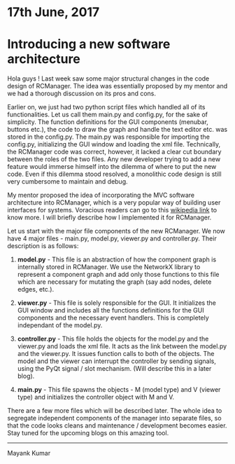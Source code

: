 # 17th June, 2017

# Introducing a new software architecture

Hola guys ! Last week saw some major structural changes in the code design of RCManager. The idea was essentially proposed by my mentor and we had a thorough discussion on its pros and cons. 

Earlier on, we just had two python script files which handled all of its functionalities. Let us call them main.py and config.py, for the sake of simplicity. The function definitions for the GUI components (menubar, buttons etc.), the code to draw the graph and handle the text editor etc. was stored in the config.py. The main.py was responsible for importing the config.py, initializing the GUI window and loading the xml file. Technically, the RCManager code was correct, however, it lacked a clear cut boundary between the roles of the two files. Any new developer trying to add a new feature would immerse himself into the dilemma of where to put the new code. Even if this dilemma stood resolved, a monolithic code design is still very cumbersome to maintain and debug.  

My mentor proposed the idea of incorporating the MVC software architecture into RCManager, which is a very popular way of building user interfaces for systems. Voracious readers can go to this [wikipedia link](https://en.wikipedia.org/wiki/Model%E2%80%93view%E2%80%93controller) to know more. I will briefly describe how I implemented it for RCManager.

Let us start with the major file components of the new RCManager. We now have 4 major files - main.py, model.py, viewer.py and controller.py. Their description is as follows:

1) **model.py** - This file is an abstraction of how the component graph is internally stored in RCManager. We use the NetworkX library to represent a component graph and add only those functions to this file which are necessary for mutating the graph (say add nodes, delete edges, etc.).

2) **viewer.py** - This file is solely responsible for the GUI. It initializes the GUI window and includes all the functions definitions for the GUI components and the necessary event handlers. This is completely independant of the model.py.

3) **controller.py** - This file holds the objects for the model.py and the viewer.py and loads the xml file. It acts as the link between the model.py and the viewer.py. It issues function calls to both of the objects. The model and the viewer can interrupt the controller by sending signals, using the PyQt signal / slot mechanism. (Will describe this in a later blog).

4) **main.py** - This file spawns the objects - M (model type) and V (viewer type) and initializes the controller object with M and V.

There are a few more files which will be described later. The whole idea to segregate independent components of the manager into separate files, so that the code looks cleans and maintenance / development becomes easier. Stay tuned for the upcoming blogs on this amazing tool.

* * * 

Mayank Kumar  

